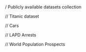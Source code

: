 / Publicly available datasets collection

// Titanic dataset

// Cars

// LAPD Arrests

// World Population Prospects

